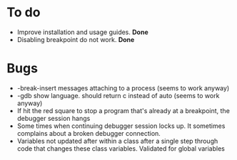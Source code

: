 # To do
- Improve installation and usage guides. **Done**
- Disabling breakpoint do not work. **Done**

# Bugs
- -break-insert messages attaching to a process (seems to work anyway)
- -gdb show language. should return c instead of auto (seems to work anyway)
- If hit the red square to stop a program that's already at a breakpoint, the debugger session hangs
- Some times when continuing debugger session locks up.  It sometimes complains about a broken debugger connection.
- Variables not updated after within a class after a single step through code that changes these class variables. Validated for global variables
